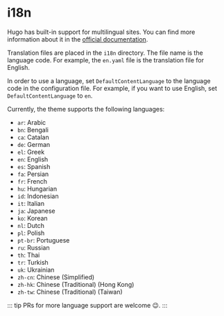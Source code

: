 # i18n

Hugo has built-in support for multilingual sites. You can find more information about it in the [official documentation](https://gohugo.io/content-management/multilingual/).

Translation files are placed in the `i18n` directory. The file name is the language code. For example, the `en.yaml` file is the translation file for English.

In order to use a language, set `DefaultContentLanguage` to the language code in the configuration file. For example, if you want to use English, set `DefaultContentLanguage` to `en`.

Currently, the theme supports the following languages:

* `ar`: Arabic
* `bn`: Bengali
* `ca`: Catalan
* `de`: German
* `el`: Greek
* `en`: English
* `es`: Spanish
* `fa`: Persian
* `fr`: French
* `hu`: Hungarian
* `id`: Indonesian
* `it`: Italian
* `ja`: Japanese
* `ko`: Korean
* `nl`: Dutch
* `pl`: Polish
* `pt-br`: Portuguese
* `ru`: Russian
* `th`: Thai
* `tr`: Turkish
* `uk`: Ukrainian
* `zh-cn`: Chinese (Simplified)
* `zh-hk`: Chinese (Traditional) (Hong Kong)
* `zh-tw`: Chinese (Traditional) (Taiwan)

::: tip
PRs for more language support are welcome 😉.
:::
